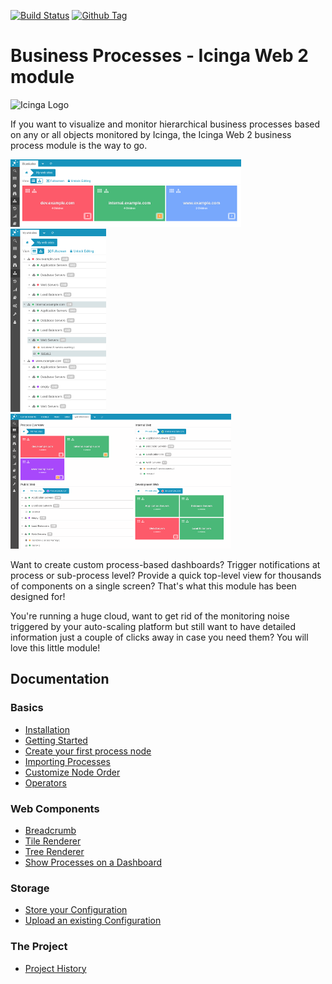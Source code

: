 [![Build Status](https://travis-ci.org/Icinga/icingaweb2-module-businessprocess.png?branch=master)](https://travis-ci.org/Icinga/icingaweb2-module-businessprocess)
[![Github Tag](https://img.shields.io/github/tag/Icinga/icingaweb2-module-businessprocess.svg)](https://github.com/Icinga/icingaweb2-module-businessprocess)

Business Processes - Icinga Web 2 module
========================================

![Icinga Logo](https://www.icinga.com/wp-content/uploads/2014/06/icinga_logo.png)

If you want to visualize and monitor hierarchical business processes based on
any or all objects monitored by Icinga, the Icinga Web 2 business process
module is the way to go.

[![Tile View](doc/screenshot/00_preview/0005_preview-smaller-tile-view.png)](doc/13-Web-Components-Tile-Renderer.md)
[![Tree View](doc/screenshot/00_preview/0006_preview-smaller-tree-view.png)](doc/14-Web-Components-Tree-Renderer.md)
[![Dashboard](doc/screenshot/00_preview/0007_preview-smallerbusinessprocesses-on-dashboard.png)](doc/16-Add-To-Dashboard.md)

Want to create custom process-based dashboards? Trigger notifications at
process or sub-process level? Provide a quick top-level view for thousands of
components on a single screen? That's what this module has been designed for!

You're running a huge cloud, want to get rid of the monitoring noise triggered
by your auto-scaling platform but still want to have detailed information just
a couple of clicks away in case you need them? You will love this little module!

Documentation
-------------

### Basics
* [Installation](doc/02-Installation.md)
* [Getting Started](doc/03-Getting-Started.md)
* [Create your first process node](doc/04-Create-your-first-process-node.md)
* [Importing Processes](doc/05-Importing-Processes.md)
* [Customize Node Order](doc/06-Customize-Node-Order.md)
* [Operators](doc/09-Operators.md)

### Web Components
* [Breadcrumb](doc/12-Web-Components-Breadcrumb.md)
* [Tile Renderer](doc/13-Web-Components-Tile-Renderer.md)
* [Tree Renderer](doc/14-Web-Components-Tree-Renderer.md)
* [Show Processes on a Dashboard](doc/16-Add-To-Dashboard.md)

### Storage
* [Store your Configuration](doc/21-Store-Config.md)
* [Upload an existing Configuration](doc/22-Upload-Config.md)

### The Project
* [Project History](doc/81-History.md)
